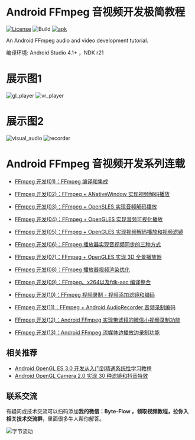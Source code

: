 # Android FFmpeg 音视频开发极简教程

[![License](https://img.shields.io/badge/License-Apache%202.0-blue.svg)](https://github.com/githubhaohao/NDK_OpenGLES_3_0/blob/master/LICENSE.txt)
![Build](https://img.shields.io/badge/build-passing-brightgreen)
[![apk](https://img.shields.io/badge/APK-download-green.svg)](https://github.com/githubhaohao/LearnFFmpeg/raw/master/doc/learnffmpeg.apk)

An Android FFmpeg audio and video development tutorial.

编译环境: Android Studio 4.1+ ，NDK r21

# 展示图1
![gl_player](https://github.com/githubhaohao/LearnFFmpeg/blob/master/doc/filter.gif?raw=true)
![vr_player](https://github.com/githubhaohao/LearnFFmpeg/blob/master/doc/vr.gif?raw=true)

# 展示图2
![visual_audio](https://github.com/githubhaohao/LearnFFmpeg/blob/master/doc/visual_audio.gif?raw=true)
![recorder](https://github.com/githubhaohao/LearnFFmpeg/blob/master/doc/recorder.gif?raw=true)

# Android FFmpeg 音视频开发系列连载

- [FFmpeg 开发(01)：FFmpeg 编译和集成](https://blog.csdn.net/Kennethdroid/article/details/106956601)

- [FFmpeg 开发(02)：FFmpeg + ANativeWindow 实现视频解码播放](https://blog.csdn.net/Kennethdroid/article/details/107103315)

- [FFmpeg 开发(03)：FFmpeg + OpenSLES 实现音频解码播放](https://blog.csdn.net/Kennethdroid/article/details/107248262)

- [FFmpeg 开发(04)：FFmpeg + OpenGLES 实现音频可视化播放](https://blog.csdn.net/Kennethdroid/article/details/107405505)

- [FFmpeg 开发(05)：FFmpeg + OpenGLES 实现视频解码播放和视频滤镜](https://blog.csdn.net/Kennethdroid/article/details/108135636)

- [FFmpeg 开发(06)：FFmpeg 播放器实现音视频同步的三种方式](https://blog.csdn.net/Kennethdroid/article/details/108308154)

- [FFmpeg 开发(07)：FFmpeg + OpenGLES 实现 3D 全景播放器](https://blog.csdn.net/Kennethdroid/article/details/108425267)

- [FFmpeg 开发(08)：FFmpeg 播放器视频渲染优化](https://blog.csdn.net/Kennethdroid/article/details/108737936)

- [FFmpeg 开发(09)：FFmpeg、x264以及fdk-aac 编译整合](https://blog.csdn.net/Kennethdroid/article/details/114239464)

- [FFmpeg 开发(10)：FFmpeg 视频录制 - 视频添加滤镜和编码](https://blog.csdn.net/Kennethdroid/article/details/114584127)

- [FFmpeg 开发(11)：FFmpeg + Android AudioRecorder 音频录制编码](https://blog.csdn.net/Kennethdroid/article/details/114818376)

- [FFmpeg 开发(12)：Android FFmpeg 实现带滤镜的微信小视频录制功能](https://blog.csdn.net/Kennethdroid/article/details/115056800)

- [FFmpeg 开发(13)：Android FFmpeg 流媒体边播放边录制功能](https://www.jianshu.com/p/0174789ba7fe)

## 相关推荐

- [Android OpenGL ES 3.0 开发从入门到精通系统性学习教程](https://github.com/githubhaohao/NDK_OpenGLES_3_0)
- [Android OpenGL Camera 2.0 实现 30 种滤镜和抖音特效](https://github.com/githubhaohao/OpenGLCamera2)

## 联系交流
有疑问或技术交流可以扫码添加**我的微信：Byte-Flow ，领取视频教程，拉你入相关技术交流群**，里面很多牛人帮你解答。

![字节流动](https://github.com/githubhaohao/NDK_OpenGLES_3_0/blob/master/doc/img/accountID.jpg)


